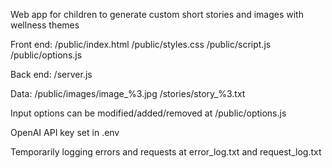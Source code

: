Web app for children to generate custom short stories and images with wellness themes

Front end:
/public/index.html
/public/styles.css
/public/script.js
/public/options.js

Back end:
/server.js

Data:
/public/images/image_%3.jpg
/stories/story_%3.txt

Input options can be modified/added/removed at /public/options.js

OpenAI API key set in .env

Temporarily logging errors and requests at error_log.txt and request_log.txt
